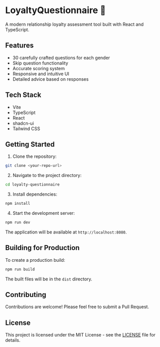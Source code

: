 
# LoyaltyQuestionnaire 📝

A modern relationship loyalty assessment tool built with React and TypeScript.

## Features

- 30 carefully crafted questions for each gender
- Skip question functionality
- Accurate scoring system
- Responsive and intuitive UI
- Detailed advice based on responses

## Tech Stack

- Vite
- TypeScript
- React
- shadcn-ui
- Tailwind CSS

## Getting Started

1. Clone the repository:
```sh
git clone <your-repo-url>
```

2. Navigate to the project directory:
```sh
cd loyalty-questionnaire
```

3. Install dependencies:
```sh
npm install
```

4. Start the development server:
```sh
npm run dev
```

The application will be available at `http://localhost:8080`.

## Building for Production

To create a production build:

```sh
npm run build
```

The built files will be in the `dist` directory.

## Contributing

Contributions are welcome! Please feel free to submit a Pull Request.

## License

This project is licensed under the MIT License - see the [LICENSE](LICENSE) file for details.
